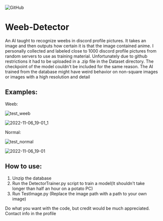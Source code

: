 ![GitHub](https://img.shields.io/github/license/hunar4321/life_code)

# Weeb-Detector
An AI taught to recognize weebs in discord profile pictures. It takes an image and then outputs how certain it is that the image contained anime. I personally collected and labeled close to 1000 discord profile pictures from random servers to use as training material. Unfortunately due to github restrictions it had to be uploaded in a .zip file in the Dataset directory. The checkpoint of the model couldn't be included for the same reason. The AI trained from the database might have weird behavior on non-square images or images with a high resolution and detail

Examples:
---------------------------------
Weeb:

![test_weeb](https://user-images.githubusercontent.com/96934612/200219363-665f4541-5ca7-4f87-9cf4-51a34afc93af.png)

![2022-11-06_19-01_1](https://user-images.githubusercontent.com/96934612/200219421-56276b0d-3e14-435a-b2f2-d3a5451ff5db.jpg)

Normal:

![test_normal](https://user-images.githubusercontent.com/96934612/200219383-ae7486b9-4727-4e09-9a0d-de0bc2242fe5.png)

![2022-11-06_19-01](https://user-images.githubusercontent.com/96934612/200219424-275dbf65-0712-4124-ad2d-329664ec302b.jpg)

How to use:
---------------------------------
1. Unzip the database
2. Run the DetectorTrainer.py script to train a model(It shouldn't take longer than half an hour on a potato PC)
3. Run TestImage.py (Replace the image path with a path to your own image)

Do what you want with the code, but credit would be much appreciated. Contact info in the profile
